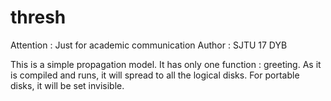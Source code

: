 # thresh
Attention : Just for academic communication
Author : SJTU 17 DYB

This is a simple propagation model.
It has only one function : greeting.
As it is compiled and runs, it will spread to all the logical disks.
For portable disks, it will be set invisible.
